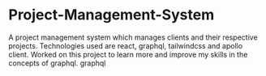 # Project-Management-System
A project management system which manages clients and their respective projects. Technologies used are react, graphql, tailwindcss and apollo client. Worked on this project to learn more and improve my skills in the concepts of graphql. graphql 
